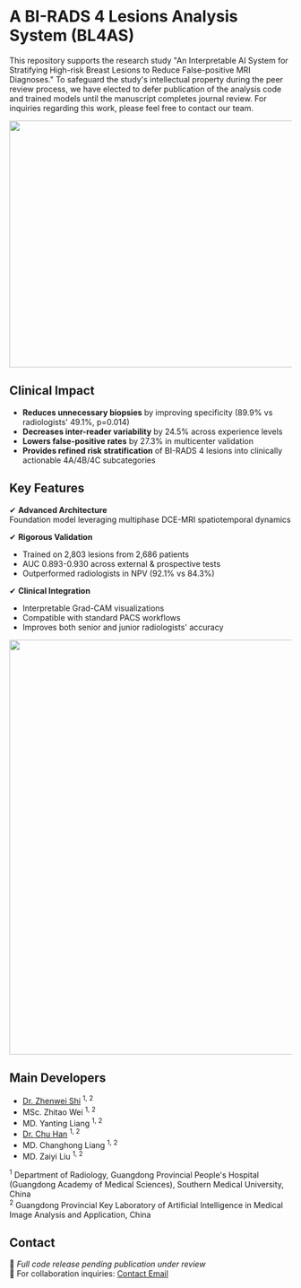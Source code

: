 # A BI-RADS 4 Lesions Analysis System (BL4AS)

This repository supports the research study "An Interpretable AI System for Stratifying High-risk Breast Lesions to Reduce False-positive MRI Diagnoses." To safeguard the study's intellectual property during the peer review process, we have elected to defer publication of the analysis code and trained models until the manuscript completes journal review. For inquiries regarding this work, please feel free to contact our team.


<p align="center">
  <img src="https://github.com/user-attachments/assets/c431c1f5-84be-49ea-a35d-fcdfa9d66592" width="1000" height="440">
</p>

## Clinical Impact
- **Reduces unnecessary biopsies** by improving specificity (89.9% vs radiologists' 49.1%, p=0.014)
- **Decreases inter-reader variability** by 24.5% across experience levels
- **Lowers false-positive rates** by 27.3% in multicenter validation
- **Provides refined risk stratification** of BI-RADS 4 lesions into clinically actionable 4A/4B/4C subcategories

## Key Features
✔ **Advanced Architecture**  
Foundation model leveraging multiphase DCE-MRI spatiotemporal dynamics

✔ **Rigorous Validation**  
- Trained on 2,803 lesions from 2,686 patients  
- AUC 0.893-0.930 across external & prospective tests  
- Outperformed radiologists in NPV (92.1% vs 84.3%)

✔ **Clinical Integration**  
- Interpretable Grad-CAM visualizations  
- Compatible with standard PACS workflows  
- Improves both senior and junior radiologists' accuracy

<p align="center">
  <img src="https://github.com/user-attachments/assets/3623f586-7fe0-414f-8b33-d00115932aad" width="1000" height="740">
</p>

## Main Developers
 - [Dr. Zhenwei Shi](https://github.com/zhenweishi) <sup/>1, 2
 - MSc. Zhitao Wei <sup/>1, 2
 - MD. Yanting Liang <sup/>1, 2
 - [Dr. Chu Han](https://chuhan89.com) <sup/>1, 2
 - MD. Changhong Liang <sup/>1, 2
 - MD. Zaiyi Liu <sup/>1, 2
 

<sup>1</sup> Department of Radiology, Guangdong Provincial People's Hospital (Guangdong Academy of Medical Sciences), Southern Medical University, China <br/>
<sup>2</sup> Guangdong Provincial Key Laboratory of Artificial Intelligence in Medical Image Analysis and Application, China <br/>


## Contact

🚧 *Full code release pending publication under review*  
📧 For collaboration inquiries: [Contact Email](shizhenwei@gdph.org.cn)
